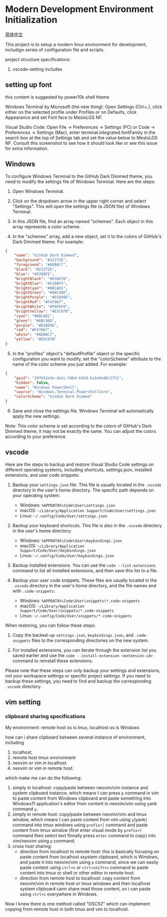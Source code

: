 # Modern Development Environment Initialization

[简体中文](./README-ZH.md)

This project is to setup a modern linux environment for development, includign
series of configuration file and scripts.

project structure specifications:
1. vscode-setting includes 

## setting up font


this content is suggested by power10k shell theme

Windows Terminal by Microsoft (the new thing): Open Settings (Ctrl+,), click
either on the selected profile under Profiles or on Defaults, click Appearance
and set Font face to MesloLGS NF.

Visual Studio Code: Open File → Preferences → Settings (PC) or Code →
Preferences → Settings (Mac), enter terminal.integrated.fontFamily in the search
box at the top of Settings tab and set the value below to MesloLGS NF. Consult
this screenshot to see how it should look like or see this issue for extra
information.

## Windows

To configure Windows Terminal to the GitHub Dark Dimmed theme, you need to modify the settings file of Windows Terminal. Here are the steps:


1. Open Windows Terminal.

2. Click on the dropdown arrow in the upper right corner and select "Settings". This will open the settings file (a JSON file) of Windows Terminal.

3. In this JSON file, find an array named "schemes". Each object in this array represents a color scheme.

4. In the "schemes" array, add a new object, set it to the colors of GitHub's Dark Dimmed theme. For example:

```json
{
    "name": "GitHub Dark Dimmed",
    "background": "#22272E",
    "foreground": "#ADBAC7",
    "black": "#22272E",
    "blue": "#539BF5",
    "brightBlack": "#636E7B",
    "brightBlue": "#539BF5",
    "brightCyan": "#6BCAD1",
    "brightGreen": "#6BC46D",
    "brightPurple": "#D16D9E",
    "brightRed": "#F47067",
    "brightWhite": "#F0F0F0",
    "brightYellow": "#E5C07B",
    "cyan": "#6BCAD1",
    "green": "#6BC46D",
    "purple": "#D16D9E",
    "red": "#F47067",
    "white": "#ADBAC7",
    "yellow": "#E5C07B"
}
```

5. In the "profiles" object's "defaultProfile" object or the specific configuration you want to modify, set the "colorScheme" attribute to the name of the color scheme you just added. For example:

```json
{
    "guid": "{07b52e3e-de2c-5db4-bd2d-ba144ed6c273}",
    "hidden": false,
    "name": "Windows PowerShell",
    "source": "Windows.Terminal.PowershellCore",
    "colorScheme": "GitHub Dark Dimmed"
}
```

6. Save and close the settings file. Windows Terminal will automatically apply the new settings.

Note: This color scheme is set according to the colors of GitHub's Dark Dimmed theme, it may not be exactly the same. You can adjust the colors according to your preference.



## vscode

Here are the steps to backup and restore Visual Studio Code settings on different operating systems, including shortcuts, settings.json, installed extensions, and user code snippets:

1. Backup your `settings.json` file. This file is usually located in the `.vscode` directory in the user's home directory. The specific path depends on your operating system:
   - Windows: `%APPDATA%\Code\User\settings.json`
   - macOS: `~/Library/Application Support/Code/User/settings.json`
   - Linux: `~/.config/Code/User/settings.json`

2. Backup your keyboard shortcuts. This file is also in the `.vscode` directory in the user's home directory:
   - Windows: `%APPDATA%\Code\User\keybindings.json`
   - macOS: `~/Library/Application Support/Code/User/keybindings.json`
   - Linux: `~/.config/Code/User/keybindings.json`

3. Backup installed extensions. You can use the `code --list-extensions` command to list all installed extensions, and then save this list to a file.

4. Backup your user code snippets. These files are usually located in the `.vscode` directory in the user's home directory, and the file names end with `.code-snippets`:
   - Windows: `%APPDATA%\Code\User\snippets\*.code-snippets`
   - macOS: `~/Library/Application Support/Code/User/snippets/*.code-snippets`
   - Linux: `~/.config/Code/User/snippets/*.code-snippets`

When restoring, you can follow these steps:

1. Copy the backed-up `settings.json`, `keybindings.json`, and `.code-snippets` files to the corresponding directories on the new system.

2. For installed extensions, you can iterate through the extension list you saved earlier and use the `code --install-extension <extension-id>` command to reinstall these extensions.

Please note that these steps can only backup your settings and extensions, not your workspace settings or specific project settings. If you need to backup these settings, you need to find and backup the corresponding `.vscode` directory.

## vim setting

### clipboard sharing specifications

My environment: remote host os is linux, localhost os is Windows

how can i share clipboard between several instance of environment, including 
1. localhost, 
2. remote host tmux environment 
3. neovim or vim in localhost
3. neovim or vim in remote host. 

which make me can do the following:
1. simply in localhost: copy/paste between neovim/vim instance and system clipboard instance, which means I can press `p` command in vim to paste content from Windows clipboard and paste something into Windows11 application's editor from content in neovim/vim using yank command `y`.
2. simply in remote host: copy/paste between neovim/vim and tmux window, which means I can paste content from vim using `y`(yank) command into tmux windows using `prefix+]` command and paste content from tmux window (first enter visual mode by `prefix+[` command then select text finnally press `enter` command to copy) into vim/neovim using `p` command.
3. cross host sharing: 
    - direction from localhost to remote host: this is basically focusing on paste content from localhost ssystem clipboard, which is Windows, and paste it into neovim/vim using `p` command, since we can easily paste content using `ctrl+v` or `ctrl+shift+v` command to paste content into tmux or shell or other editor in remote host.
    - direction from remote host to localhost: copy content from neovim/vim in remote host or tmux windows and then localhost system clipboard cann share read those content, so i can paste using `ctrl+v` everywhere in Windows.

Now I knew there is one method called "OSC52" which can implement copying from remote host in both tmux and vim to localhost.
